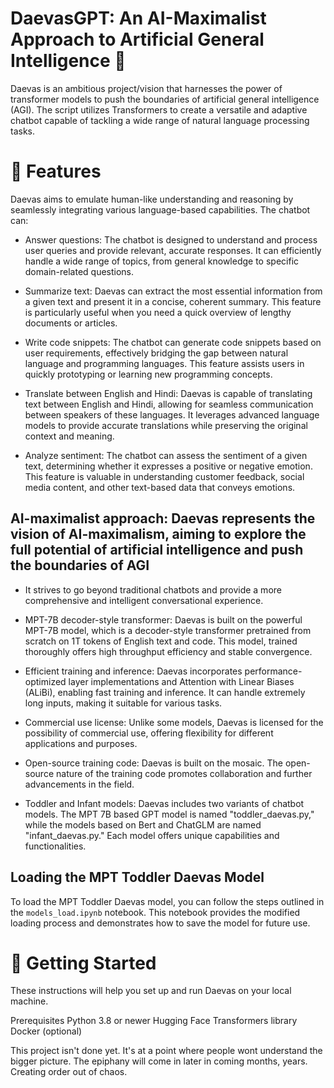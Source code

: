 # DaevasGPT: An AI-Maximalist Approach to Artificial General Intelligence 🧠

Daevas is an ambitious project/vision that harnesses the power of transformer models to push the boundaries of artificial general intelligence (AGI). The script utilizes Transformers to create a versatile and adaptive chatbot capable of tackling a wide range of natural language processing tasks.

# 🌟 Features
Daevas aims to emulate human-like understanding and reasoning by seamlessly integrating various language-based capabilities. The chatbot can:

- Answer questions: The chatbot is designed to understand and process user queries and provide relevant, accurate responses. It can efficiently handle a wide range of topics, from general knowledge to specific domain-related questions.

- Summarize text: Daevas can extract the most essential information from a given text and present it in a concise, coherent summary. This feature is particularly useful when you need a quick overview of lengthy documents or articles.

- Write code snippets: The chatbot can generate code snippets based on user requirements, effectively bridging the gap between natural language and programming languages. This feature assists users in quickly prototyping or learning new programming concepts.

- Translate between English and Hindi: Daevas is capable of translating text between English and Hindi, allowing for seamless communication between speakers of these languages. It leverages advanced language models to provide accurate translations while preserving the original context and meaning.

- Analyze sentiment: The chatbot can assess the sentiment of a given text, determining whether it expresses a positive or negative emotion. This feature is valuable in understanding customer feedback, social media content, and other text-based data that conveys emotions.

## AI-maximalist approach: Daevas represents the vision of AI-maximalism, aiming to explore the full potential of artificial intelligence and push the boundaries of AGI

- It strives to go beyond traditional chatbots and provide a more comprehensive and intelligent conversational experience.

- MPT-7B decoder-style transformer: Daevas is built on the powerful MPT-7B model, which is a decoder-style transformer pretrained from scratch on 1T tokens of English text and code. This model, trained thoroughly offers high throughput efficiency and stable convergence.

- Efficient training and inference: Daevas incorporates performance-optimized layer implementations and Attention with Linear Biases (ALiBi), enabling fast training and inference. It can handle extremely long inputs, making it suitable for various tasks.

- Commercial use license: Unlike some models, Daevas is licensed for the possibility of commercial use, offering flexibility for different applications and purposes.

- Open-source training code: Daevas is built on the mosaic. The open-source nature of the training code promotes collaboration and further advancements in the field.

- Toddler and Infant models: Daevas includes two variants of chatbot models. The MPT 7B based GPT model is named "toddler_daevas.py," while the models based on Bert and ChatGLM are named "infant_daevas.py." Each model offers unique capabilities and functionalities.

## Loading the MPT Toddler Daevas Model

To load the MPT Toddler Daevas model, you can follow the steps outlined in the `models_load.ipynb` notebook. This notebook provides the modified loading process and demonstrates how to save the model for future use.
# 🚀 Getting Started
These instructions will help you set up and run Daevas on your local machine.

Prerequisites
Python 3.8 or newer
Hugging Face Transformers library
Docker (optional)


This project isn't done yet. It's at a point where people wont understand the bigger picture. The epiphany will come in later in coming months, years. Creating order out of chaos. 
